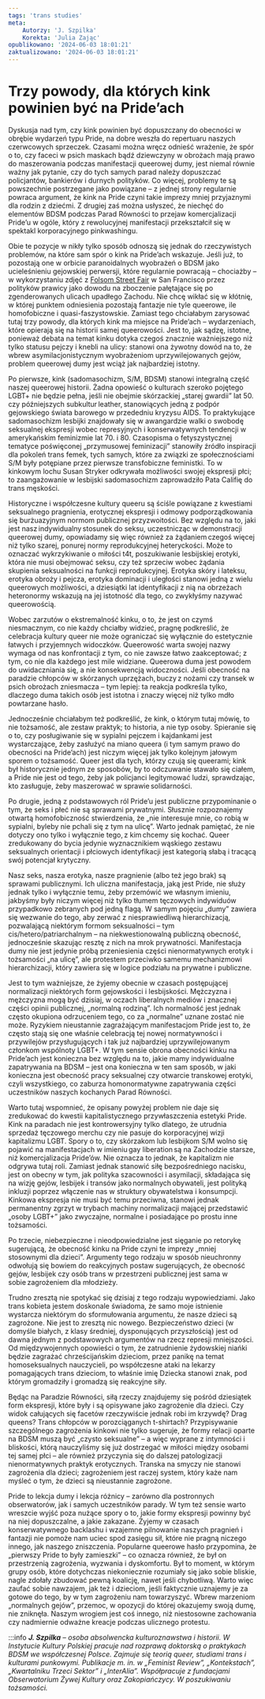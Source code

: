 ```yaml
---
tags: 'trans studies'
meta:
    Autorzy: 'J. Szpilka'
    Korekta: 'Julia Zając'
opublikowano: '2024-06-03 18:01:21'
zaktualizowano: '2024-06-03 18:01:21'
---
```

# Trzy powody, dla których kink powinien być na Pride’ach 

Dyskusja nad tym, czy kink powinien być dopuszczany do obecności w obrębie wydarzeń typu Pride, na dobre weszła do repertuaru naszych czerwcowych sprzeczek. Czasami można wręcz odnieść wrażenie, że spór o to, czy faceci w psich maskach bądź dziewczyny w obrożach mają prawo do maszerowania podczas manifestacji queerowej dumy, jest niemal równie ważny jak pytanie, czy do tych samych parad należy dopuszczać policjantów, bankierów i durnych polityków. Co więcej, problemy te są powszechnie postrzegane jako powiązane – z jednej strony regularnie powraca argument, że kink na Pride czyni takie imprezy mniej przyjaznymi dla rodzin z dziećmi. Z drugiej zaś można usłyszeć, że niechęć do elementów BDSM podczas Parad Równości to przejaw komercjalizacji Pride’u w ogóle, który z rewolucyjnej manifestacji przekształcił się w spektakl korporacyjnego pinkwashingu. 

Obie te pozycje w nikły tylko sposób odnoszą się jednak do rzeczywistych problemów, na które sam spór o kink na Pride’ach wskazuje. Jeśli już, to pozostają one w orbicie paranoidalnych wyobrażeń o BDSM jako ucieleśnieniu gejowskiej perwersji, które regularnie powracają – chociażby – w wykorzystaniu zdjęć z [Folsom Street Fair](https://www.folsomstreet.org/) w San Francisco przez polityków prawicy jako dowodu na zboczenie pałętające się po zgenderowanych ulicach upadłego Zachodu. Nie chcę wikłać się w kłótnię, w której punktem odniesienia pozostają fantazje nie tyle queerowe, ile homofobiczne i quasi-faszystowskie. Zamiast tego chciałabym zarysować tutaj trzy powody, dla których kink ma miejsce na Pride’ach – wydarzeniach, które opierają się na historii samej queerowości. Jest to, jak sądzę, istotne, ponieważ debata na temat kinku dotyka czegoś znacznie ważniejszego niż tylko statusu pejczy i knebli na ulicy: stanowi ona żywotny dowód na to, że wbrew asymilacjonistycznym wyobrażeniom uprzywilejowanych gejów, problem queerowej dumy jest wciąż jak najbardziej istotny.  

Po pierwsze, kink (sadomasochizm, S/M, BDSM) stanowi integralną część naszej queerowej historii. Żadna opowieść o kulturach szeroko pojętego LGBT+ nie będzie pełna, jeśli nie obejmie skórzackiej „starej gwardii” lat 50. czy późniejszych subkultur leather, stanowiących jedną z podpór gejowskiego świata barowego w przededniu kryzysu AIDS. To praktykujące sadomasochizm lesbijki znajdowały się w awangardzie walki o swobodę seksualnej ekspresji wobec represyjnych i konserwatywnych tendencji w amerykańskim feminizmie lat 70. i 80. Czasopisma o fetyszystycznej tematyce poświęconej „przymusowej feminizacji” stanowiły źródło inspiracji dla pokoleń trans femek, tych samych, które za związki ze społecznościami S/M były potępiane przez pierwsze transfobiczne feministki. To w kinkowym lochu Susan Stryker odkrywała możliwości swojej ekspresji płci; to zaangażowanie w lesbijski sadomasochizm zaprowadziło Pata Califię do trans męskości. 

Historyczne i współczesne kultury queeru są ściśle powiązane z kwestiami seksualnego pragnienia, erotycznej ekspresji i odmowy podporządkowania się burżuazyjnym normom publicznej przyzwoitości. Bez względu na to, jaki jest nasz indywidualny stosunek do seksu, uczestnicząc w demonstracji queerowej dumy, opowiadamy się więc również za żądaniem czegoś więcej niż tylko szarej, ponurej normy reprodukcyjnej heteryckości. Może to oznaczać wykrzykiwanie o miłości t4t, poszukiwanie lesbijskiej erotyki, która nie musi obejmować seksu, czy też sprzeciw wobec żądania skupienia seksualności na funkcji reprodukcyjnej. Erotyka skóry i lateksu, erotyka obroży i pejcza, erotyka dominacji i uległości stanowi jedną z wielu queerowych możliwości, a dziesiątki lat identyfikacji z nią na obrzeżach heteronormy wskazują na jej istotność dla tego, co zwykłyśmy nazywać queerowością. 

Wobec zarzutów o ekstremalność kinku, o to, że jest on czymś niesmacznym, co nie każdy chciałby widzieć, pragnę podkreślić, że celebracja kultury queer nie może ograniczać się wyłącznie do estetycznie łatwych i przyjemnych widoczków. Queerowość warta swojej nazwy wymaga od nas konfrontacji z tym, co nie zawsze łatwo zaakceptować; z tym, co nie dla każdego jest mile widziane. Queerowa duma jest powodem do uwidaczniania się, a nie konsekwencją widoczności. Jeśli obecność na paradzie chłopców w skórzanych uprzężach, buczy z nożami czy transek w psich obrożach zniesmacza – tym lepiej: ta reakcja podkreśla tylko, dlaczego duma takich osób jest istotna i znaczy więcej niż tylko mdło powtarzane hasło. 

Jednocześnie chciałabym też podkreślić, że kink, o którym tutaj mówię, to nie tożsamość, ale zestaw praktyk; to historia, a nie typ osoby. Spieranie się o to, czy posługiwanie się w sypialni pejczem i kajdankami jest wystarczające, żeby zasłużyć na miano queera (i tym samym prawo do obecności na Pride’ach) jest niczym więcej jak tylko kolejnym jałowym sporem o tożsamość. Queer jest dla tych, którzy czują się queerami; kink był historycznie jednym ze sposobów, by to odczuwanie stawało się ciałem, a Pride nie jest od tego, żeby jak policjanci legitymować ludzi, sprawdzając, kto zasługuje, żeby maszerować w sprawie solidarności. 

Po drugie, jedną z podstawowych ról Pride’u jest publiczne przypominanie o tym, że seks i płeć nie są sprawami prywatnymi. Słusznie rozpoznajemy otwartą homofobiczność stwierdzenia, że „nie interesuje mnie, co robią w sypialni, byleby nie pchali się z tym na ulicę”. Warto jednak pamiętać, że nie dotyczy ono tylko i wyłącznie tego, z kim chcemy się kochać. Queer zredukowany do bycia jedynie wyznacznikiem wąskiego zestawu seksualnych orientacji i płciowych identyfikacji jest kategorią słabą i tracącą swój potencjał krytyczny. 

Nasz seks, nasza erotyka, nasze pragnienie (albo też jego brak) są sprawami publicznymi. Ich uliczna manifestacja, jaką jest Pride, nie służy jednak tylko i wyłącznie temu, żeby przemówić we własnym imieniu, jakbyśmy były niczym więcej niż tylko tłumem tęczowych indywiduów przypadkowo zebranych pod jedną flagą. W samym pojęciu „dumy” zawiera się wezwanie do tego, aby zerwać z niesprawiedliwą hierarchizacją, pozwalającą niektórym formom seksualności – tym cis/hetero/patriarchalnym – na niekwestionowalną publiczną obecność, jednocześnie skazując resztę z nich na mrok prywatności. Manifestacja dumy nie jest jedynie próbą przeniesienia części nienormatywnych erotyk i tożsamości „na ulicę”, ale protestem przeciwko samemu mechanizmowi hierarchizacji, który zawiera się w logice podziału na prywatne i publiczne. 

Jest to tym ważniejsze, że żyjemy obecnie w czasach postępującej normalizacji niektórych form gejowskości i lesbijskości. Mężczyzna i mężczyzna mogą być dzisiaj, w oczach liberalnych mediów i znacznej części opinii publicznej, „normalną rodziną”. Ich normalność jest jednak często okupiona odrzuceniem tego, co za „normalne” uznane zostać nie może. Ryzykiem nieustannie zagrażającym manifestacjom Pride jest to, że często stają się one właśnie celebracją tej nowej normatywności i przywilejów przysługujących i tak już najbardziej uprzywilejowanym członkom wspólnoty LGBT+. W tym sensie obrona obecności kinku na Pride’ach jest konieczna bez względu na to, jakie mamy indywidualne zapatrywania na BDSM – jest ona konieczna w ten sam sposób, w jaki konieczna jest obecność pracy seksualnej czy otwarcie transkowej erotyki, czyli wszystkiego, co zaburza homonormatywne zapatrywania części uczestników naszych kochanych Parad Równości. 

Warto tutaj wspomnieć, że opisany powyżej problem nie daje się zredukować do kwestii kapitalistycznego przywłaszczenia estetyki Pride. Kink na paradach nie jest kontrowersyjny tylko dlatego, że utrudnia sprzedaż tęczowego merchu czy nie pasuje do korporacyjnej wizji kapitalizmu LGBT. Spory o to, czy skórzakom lub lesbijkom S/M wolno się pojawić na manifestacjach w imieniu gay liberation są na Zachodzie starsze, niż komercjalizacja Pride’ów. Nie oznacza to jednak, że kapitalizm nie odgrywa tutaj roli. Zamiast jednak stanowić siłę bezpośredniego nacisku, jest on obecny w tym, jak polityka szacowności i asymilacji, składająca się na wizję gejów, lesbijek i transów jako normalnych obywateli, jest polityką inkluzji poprzez włączenie nas w struktury obywatelstwa i konsumpcji. Kinkowa ekspresja nie musi być temu przeciwna, stanowi jednak permanentny zgrzyt w trybach machiny normalizacji mającej przedstawić „osoby LGBT+” jako zwyczajne, normalne i posiadające po prostu inne tożsamości. 

Po trzecie, niebezpieczne i nieodpowiedzialne jest sięganie po retorykę sugerującą, że obecność kinku na Pride czyni te imprezy „mniej stosownymi dla dzieci”. Argumenty tego rodzaju w sposób nieuchronny odwołują się bowiem do reakcyjnych postaw sugerujących, że obecność gejów, lesbijek czy osób trans w przestrzeni publicznej jest sama w sobie zagrożeniem dla młodzieży. 

Trudno zresztą nie spotykać się dzisiaj z tego rodzaju wypowiedziami. Jako trans kobieta jestem doskonale świadoma, że samo moje istnienie wystarcza niektórym do sformułowania argumentu, że nasze dzieci są zagrożone. Nie jest to zresztą nic nowego. Bezpieczeństwo dzieci (w domyśle białych, z klasy średniej, dysponujących przyszłością) jest od dawna jednym z podstawowych argumentów na rzecz represji mniejszości. Od międzywojennych opowieści o tym, że zatrudnienie żydowskiej niańki będzie zagrażać chrześcijańskim dzieciom, przez panikę na temat homoseksualnych nauczycieli, po współczesne ataki na lekarzy pomagających trans dzieciom, to właśnie imię Dziecka stanowi znak, pod którym gromadziły i gromadzą się reakcyjne siły. 

Będąc na Paradzie Równości, siłą rzeczy znajdujemy się pośród dziesiątek form ekspresji, które były i są opisywane jako zagrożenie dla dzieci. Czy widok całujących się facetów rzeczywiście jednak robi im krzywdę? Drag queens? Trans chłopców w porozciąganych t-shirtach? Przypisywanie szczególnego zagrożenia kinkowi nie tylko sugeruje, że formy relacji oparte na BDSM muszą być „czysto seksualne” – a więc wyprane z intymności i bliskości, którą nauczyliśmy się już dostrzegać w miłości między osobami tej samej płci – ale również przyczynia się do dalszej patologizacji nienormatywnych praktyk erotycznych. Transka na smyczy nie stanowi zagrożenia dla dzieci; zagrożeniem jest raczej system, który każe nam myśleć o tym, że dzieci są nieustannie zagrożone. 

Pride to lekcja dumy i lekcja różnicy – zarówno dla postronnych obserwatorów, jak i samych uczestników parady. W tym też sensie warto wreszcie wyjść poza nużące spory o to, jakie formy ekspresji powinny być na niej dopuszczalne, a jakie zakazane. Żyjemy w czasach konserwatywnego backlashu i wzajemne pilnowanie naszych pragnień i fantazji nie pomoże nam uciec spod zasięgu sił, które nie pragną niczego innego, jak naszego zniszczenia. Popularne queerowe hasło przypomina, że „pierwszy Pride to były zamieszki” – co oznacza również, że był on przestrzenią zagrożenia, wyzwania i dyskomfortu. Był to moment, w którym grupy osób, które dotychczas niekoniecznie rozumiały się jako sobie bliskie, nagle zdołały zbudować pewną koalicję, nawet jeśli chybotliwą. Warto więc zaufać sobie nawzajem, jak też i dzieciom, jeśli faktycznie uznajemy je za gotowe do tego, by w tym zagrożeniu nam towarzyszyć. Wbrew marzeniom „normalnych gejów”, przemoc, w opozycji do której okazujemy swoją dumę, nie zniknęła. Naszym wrogiem jest coś innego, niż niestosowne zachowania czy nadmiernie odważne kreacje podczas ulicznego protestu. 

:::info
***J. Szpilka** – osoba absolwencka kulturoznawstwa i historii. W Instytucie Kultury Polskiej pracuje nad rozprawą doktorską o praktykach BDSM we współczesnej Polsce. Zajmuje się teorią queer, studiami trans i kulturami punkowymi. Publikacje m. in. w „Feminist Review”, „Kontekstach”, „Kwartalniku Trzeci Sektor” i „InterAlia”. Współpracuje z fundacjami Obserwatorium Żywej Kultury oraz Zakopiańczycy. W poszukiwaniu tożsamości.*